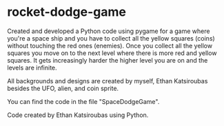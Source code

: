 # rocket-dodge-game
Created and developed a Python code using pygame for a game where you're a space ship and you have to collect all the yellow squares (coins) without touching the red ones (enemies).
Once you collect all the yellow squares you move on to the next level where there is more red and yellow squares. It gets increasingly harder the higher level you are on and the levels are infinite.

All backgrounds and designs are created by myself, Ethan Katsiroubas besides the UFO, alien, and coin sprite.

You can find the code in the file "SpaceDodgeGame".

Code created by Ethan Katsiroubas using Python.
